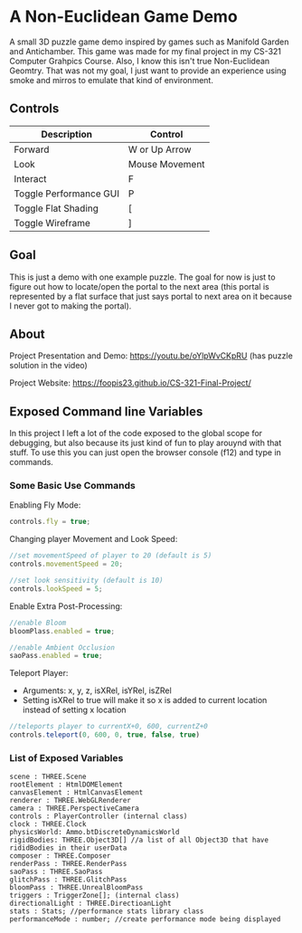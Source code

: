 # A Non-Euclidean Game Demo 
A small 3D puzzle game demo inspired by games such as Manifold Garden and Antichamber. This game was made for my final project in my CS-321 Computer Grahpics Course. Also, I know this isn't true Non-Euclidean Geomtry. That was not my goal, I just want to provide an experience using smoke and mirros to emulate that kind of environment. 

## Controls
| Description            | Control        |
|------------------------|----------------|
| Forward                | W or Up Arrow  |
| Look                   | Mouse Movement |
| Interact               | F              |
| Toggle Performance GUI | P              |
| Toggle Flat Shading    | [              |
| Toggle Wireframe       | ]              |

## Goal
This is just a demo with one example puzzle. The goal for now is just to figure out how to locate/open the portal to the next area (this portal is represented by a flat surface that just says portal to next area on it because I never got to making the portal). 

## About
Project Presentation and Demo: https://youtu.be/oYlpWvCKpRU (has puzzle solution in the video)

Project Website: https://foopis23.github.io/CS-321-Final-Project/

## Exposed Command line Variables
In this project I left a lot of the code exposed to the global scope for debugging, but also because its just kind of fun to play arouynd with that stuff. To use this you can just open the browser console (f12) and type in commands.

### Some Basic Use Commands

Enabling Fly Mode:
```js
controls.fly = true;
```

Changing player Movement and Look Speed: 
```js
//set movementSpeed of player to 20 (default is 5)
controls.movementSpeed = 20;

//set look sensitivity (default is 10)
controls.lookSpeed = 5;
```

Enable Extra Post-Processing: 
```js
//enable Bloom
bloomPlass.enabled = true;

//enable Ambient Occlusion
saoPass.enabled = true;
```
Teleport Player:
- Arguments: x, y, z, isXRel, isYRel, isZRel
- Setting isXRel to true will make it so x is added to current location instead of setting x location
```js
//teleports player to currentX+0, 600, currentZ+0
controls.teleport(0, 600, 0, true, false, true)
```

### List of Exposed Variables
```
scene : THREE.Scene
rootElement : HtmlDOMElement
canvasElement : HtmlCanvasElement
renderer : THREE.WebGLRenderer
camera : THREE.PerspectiveCamera
controls : PlayerController (internal class)
clock : THREE.Clock
physicsWorld: Ammo.btDiscreteDynamicsWorld
rigidBodies: THREE.Object3D[] //a list of all Object3D that have rididBodies in their userData
composer : THREE.Composer
renderPass : THREE.RenderPass
saoPass : THREE.SaoPass
glitchPass : THREE.GlitchPass
bloomPass : THREE.UnrealBloomPass
triggers : TriggerZone[]; (internal class)
directionalLight : THREE.DirectioanLight
stats : Stats; //performance stats library class
performanceMode : number; //create performance mode being displayed
```
